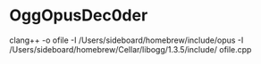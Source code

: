 # OggOpusDec0der
clang++ -o ofile -I /Users/sideboard/homebrew/include/opus -I /Users/sideboard/homebrew/Cellar/libogg/1.3.5/include/ ofile.cpp
